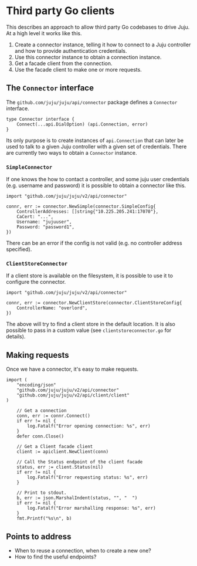 # Third party Go clients

This describes an approach to allow third party Go codebases to drive Juju.  At
a high level it works like this.

1. Create a connector instance, telling it how to connect to a Juju controller
   and how to provide authentication credentials.
2. Use this connector instance to obtain a connection instance.
3. Get a facade client from the connection.
4. Use the facade client to make one or more requests.

## The `Connector` interface

The `github.com/juju/juju/api/connector` package defines a `Connector`
interface.

```golang
type Connector interface {
	Connect(...api.DialOption) (api.Connection, error)
}
```

Its only purpose is to create instances of `api.Connection` that can later be
used to talk to a given Juju controller with a given set of credentials.  There
are currently two ways to obtain a `Connector` instance.

### `SimpleConnector`

If one knows the how to contact a controller, and some juju user credentials
(e.g. username and password) it is possible to obtain a connector like this.

```golang
import "github.com/juju/juju/v2/api/connector"
```
```golang
connr, err := connector.NewSimple(connector.SimpleConfig{
    ControllerAddresses: []string{"10.225.205.241:17070"},
    CaCert: "...",
    Username: "jujuuser",
    Password: "password1",
})
```

There can be an error if the config is not valid (e.g. no controller address
specified).

### `ClientStoreConnector`

If a client store is available on the filesystem, it is possible to use it to
configure the connector.

```golang
import "github.com/juju/juju/v2/api/connector"
```
```golang
connr, err := connector.NewClientStore(connector.ClientStoreConfig{
    ControllerName: "overlord",
})
```

The above will try to find a client store in the default location.  It is also
possible to pass in a custom value (see `clientstoreconnector.go` for details).

## Making requests

Once we have a connector, it's easy to make requests.

```golang
import (
    "encoding/json"
	"github.com/juju/juju/v2/api/connector"
	"github.com/juju/juju/v2/api/client/client"
)
```
```golang
    // Get a connection
	conn, err := connr.Connect()
	if err != nil {
		log.Fatalf("Error opening connection: %s", err)
	}
    defer conn.Close()

    // Get a Client facade client
	client := apiclient.NewClient(conn)

    // Call the Status endpoint of the client facade
    status, err := client.Status(nil)
    if err != nil {
        log.Fatalf("Error requesting status: %s", err)
    }

    // Print to stdout.
    b, err := json.MarshalIndent(status, "", "  ")
	if err != nil {
		log.Fatalf("Error marshalling response: %s", err)
	}
	fmt.Printf("%s\n", b)
```

## Points to address

- When to reuse a connection, when to create a new one?
- How to find the useful endpoints?

